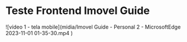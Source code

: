# Teste Frontend Imovel Guide

![vídeo 1 - tela mobile](midia/Imovel Guide - Personal 2 - Microsoft​ Edge 2023-11-01 01-35-30.mp4
)
